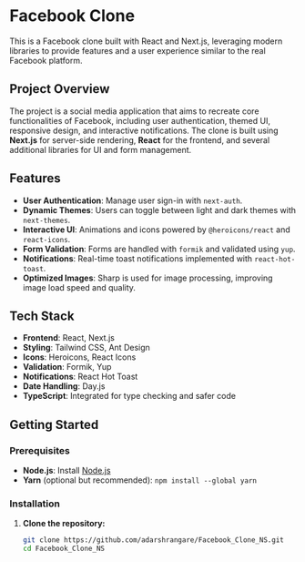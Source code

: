 # Facebook Clone

This is a Facebook clone built with React and Next.js, leveraging modern libraries to provide features and a user experience similar to the real Facebook platform.

## Project Overview

The project is a social media application that aims to recreate core functionalities of Facebook, including user authentication, themed UI, responsive design, and interactive notifications. The clone is built using **Next.js** for server-side rendering, **React** for the frontend, and several additional libraries for UI and form management.

## Features

- **User Authentication**: Manage user sign-in with `next-auth`.
- **Dynamic Themes**: Users can toggle between light and dark themes with `next-themes`.
- **Interactive UI**: Animations and icons powered by `@heroicons/react` and `react-icons`.
- **Form Validation**: Forms are handled with `formik` and validated using `yup`.
- **Notifications**: Real-time toast notifications implemented with `react-hot-toast`.
- **Optimized Images**: Sharp is used for image processing, improving image load speed and quality.

## Tech Stack

- **Frontend**: React, Next.js
- **Styling**: Tailwind CSS, Ant Design
- **Icons**: Heroicons, React Icons
- **Validation**: Formik, Yup
- **Notifications**: React Hot Toast
- **Date Handling**: Day.js
- **TypeScript**: Integrated for type checking and safer code

## Getting Started

### Prerequisites

- **Node.js**: Install [Node.js](https://nodejs.org/)
- **Yarn** (optional but recommended): `npm install --global yarn`

### Installation

1. **Clone the repository:**
   ```bash
   git clone https://github.com/adarshrangare/Facebook_Clone_NS.git
   cd Facebook_Clone_NS
